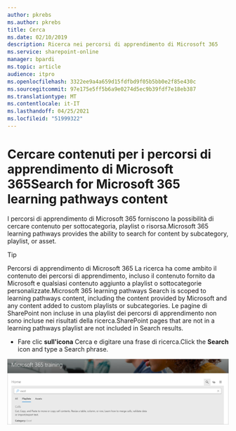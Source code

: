 ```yaml
---
author: pkrebs
ms.author: pkrebs
title: Cerca
ms.date: 02/10/2019
description: Ricerca nei percorsi di apprendimento di Microsoft 365
ms.service: sharepoint-online
manager: bpardi
ms.topic: article
audience: itpro
ms.openlocfilehash: 3322ee9a4a659d15fdfbd9f05b5bb0e2f85e430c
ms.sourcegitcommit: 97e175e5ff5b6a9e0274d5ec9b39fdf7e18eb387
ms.translationtype: MT
ms.contentlocale: it-IT
ms.lasthandoff: 04/25/2021
ms.locfileid: "51999322"
---
```

# <a name="search-for-microsoft-365-learning-pathways-content"></a><span data-ttu-id="82c85-103">Cercare contenuti per i percorsi di apprendimento di Microsoft 365</span><span class="sxs-lookup"><span data-stu-id="82c85-103">Search for Microsoft 365 learning pathways content</span></span>

<span data-ttu-id="82c85-104">I percorsi di apprendimento di Microsoft 365 forniscono la possibilità di cercare contenuto per sottocategoria, playlist o risorsa.</span><span class="sxs-lookup"><span data-stu-id="82c85-104">Microsoft 365 learning pathways provides the ability to search for content by subcategory, playlist, or asset.</span></span> 

> [!TIP]
> <span data-ttu-id="82c85-105">Percorsi di apprendimento di Microsoft 365 La ricerca ha come ambito il contenuto dei percorsi di apprendimento, incluso il contenuto fornito da Microsoft e qualsiasi contenuto aggiunto a playlist o sottocategorie personalizzate.</span><span class="sxs-lookup"><span data-stu-id="82c85-105">Microsoft 365 learning pathways Search is scoped to learning pathways content, including the content provided by Microsoft and any content added to custom playlists or subcategories.</span></span> <span data-ttu-id="82c85-106">Le pagine di SharePoint non incluse in una playlist dei percorsi di apprendimento non sono incluse nei risultati della ricerca.</span><span class="sxs-lookup"><span data-stu-id="82c85-106">SharePoint pages that are not in a learning pathways playlist are not included in Search results.</span></span>     

- <span data-ttu-id="82c85-107">Fare clic **sull'icona** Cerca e digitare una frase di ricerca.</span><span class="sxs-lookup"><span data-stu-id="82c85-107">Click the **Search** icon and type a Search phrase.</span></span> 

![Pagina Web di ricerca.](media/cg-search.png)

